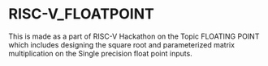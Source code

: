 # RISC-V_FLOATPOINT
This is made as a part of RISC-V Hackathon on the Topic FLOATING POINT which includes designing the square root and parameterized matrix multiplication on the Single precision float point inputs.
